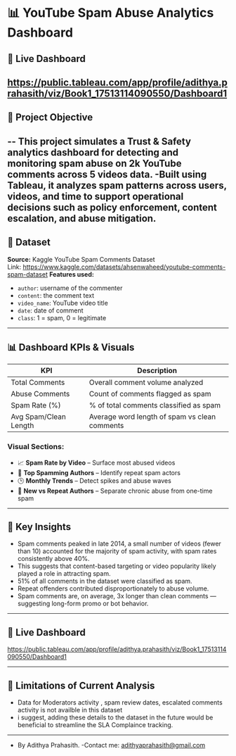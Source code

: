 # 📊 YouTube Spam Abuse Analytics Dashboard

## 🔗 Live Dashboard 
https://public.tableau.com/app/profile/adithya.prahasith/viz/Book1_17513114090550/Dashboard1
---
## 🚀 Project Objective

-- This project simulates a Trust & Safety analytics dashboard for detecting and monitoring spam abuse on 2k YouTube comments across 5 videos data. 
-Built using Tableau, it analyzes spam patterns across users, videos, and time to support operational decisions such as policy enforcement, content escalation, and abuse mitigation.
---
## 📁 Dataset

**Source:** Kaggle YouTube Spam Comments Dataset  
Link: https://www.kaggle.com/datasets/ahsenwaheed/youtube-comments-spam-dataset
**Features used:**
- `author`: username of the commenter  
- `content`: the comment text  
- `video_name`: YouTube video title  
- `date`: date of comment  
- `class`: 1 = spam, 0 = legitimate  

---

## 📊 Dashboard KPIs & Visuals

| KPI | Description |
|-----|-------------|
| Total Comments | Overall comment volume analyzed |
| Abuse Comments | Count of comments flagged as spam |
| Spam Rate (%) | % of total comments classified as spam |
| Avg Spam/Clean Length | Average word length of spam vs clean comments |

### Visual Sections:
- 📈 **Spam Rate by Video** – Surface most abused videos
- 👥 **Top Spamming Authors** – Identify repeat spam actors
- 🕒 **Monthly Trends** – Detect spikes and abuse waves
- 🔁 **New vs Repeat Authors** – Separate chronic abuse from one-time spam


---

## 🧠 Key Insights 

- Spam comments peaked in late 2014, a small number of videos (fewer than 10) accounted for the majority of spam activity, with spam rates consistently above 40%.
- This suggests that content-based targeting or video popularity likely played a role in attracting spam.
- 51% of all comments in the dataset were classified as spam.
- Repeat offenders contributed disproportionately to abuse volume.
- Spam comments are, on average, 3x longer than clean comments — suggesting long-form promo or bot behavior.

---

## 🔗 Live Dashboard 
https://public.tableau.com/app/profile/adithya.prahasith/viz/Book1_17513114090550/Dashboard1


---

## 📌 Limitations of Current Analysis
- Data for Moderators activity , spam review dates, escalated comments activity is not availble in this dataset
- i suggest, adding these details to the dataset in the future would be beneficial to streamline the SLA Complaince tracking.

---
- By Adithya Prahasith. 
-Contact me: adithyaprahasith@gmail.com  
